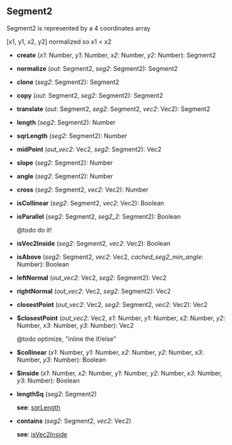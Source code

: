 

<a name="Segment2"></a>
## Segment2
  Segment2 is represented by a 4 coordinates array

  [x1, y1, x2, y2] normalized so x1 < x2

<a name="Segment2-create"></a>
* **create** (*x1*: Number, *y1*: Number, *x2*: Number, *y2*: Number): Segment2

<a name="Segment2-normalize"></a>
* **normalize** (*out*: Segment2, *seg2*: Segment2): Segment2

<a name="Segment2-clone"></a>
* **clone** (*seg2*: Segment2): Segment2

<a name="Segment2-copy"></a>
* **copy** (*out*: Segment2, *seg2*: Segment2): Segment2

<a name="Segment2-translate"></a>
* **translate** (*out*: Segment2, *seg2*: Segment2, *vec2*: Vec2): Segment2

<a name="Segment2-length"></a>
* **length** (*seg2*: Segment2): Number

<a name="Segment2-sqrLength"></a>
* **sqrLength** (*seg2*: Segment2): Number

<a name="Segment2-midPoint"></a>
* **midPoint** (*out_vec2*: Vec2, *seg2*: Segment2): Vec2

<a name="Segment2-slope"></a>
* **slope** (*seg2*: Segment2): Number

<a name="Segment2-angle"></a>
* **angle** (*seg2*: Segment2): Number

<a name="Segment2-cross"></a>
* **cross** (*seg2*: Segment2, *vec2*: Vec2): Number

<a name="Segment2-isCollinear"></a>
* **isCollinear** (*seg2*: Segment2, *vec2*: Vec2): Boolean

<a name="Segment2-isParallel"></a>
* **isParallel** (*seg2*: Segment2, *seg2_2*: Segment2): Boolean

  @todo do it!


<a name="Segment2-isVec2Inside"></a>
* **isVec2Inside** (*seg2*: Segment2, *vec2*: Vec2): Boolean

<a name="Segment2-isAbove"></a>
* **isAbove** (*seg2*: Segment2, *vec2*: Vec2, *cached_seg2_min_angle*: Number): Boolean

<a name="Segment2-leftNormal"></a>
* **leftNormal** (*out_vec2*: Vec2, *seg2*: Segment2): Vec2

<a name="Segment2-rightNormal"></a>
* **rightNormal** (*out_vec2*: Vec2, *seg2*: Segment2): Vec2

<a name="Segment2-closestPoint"></a>
* **closestPoint** (*out_vec2*: Vec2, *seg2*: Segment2, *vec2*: Vec2): Vec2

<a name="Segment2-$closestPoint"></a>
* **$closestPoint** (*out_vec2*: Vec2, *x1*: Number, *y1*: Number, *x2*: Number, *y2*: Number, *x3*: Number, *y3*: Number): Vec2

  @todo optimize, "inline the if/else"


<a name="Segment2-$collinear"></a>
* **$collinear** (*x1*: Number, *y1*: Number, *x2*: Number, *y2*: Number, *x3*: Number, *y3*: Number): Boolean

<a name="Segment2-$inside"></a>
* **$inside** (*x1*: Number, *x2*: Number, *y1*: Number, *y2*: Number, *x3*: Number, *y3*: Number): Boolean

<a name="Segment2-lengthSq"></a>
* **lengthSq** (*seg2*: Segment2)

  **see**: [sqrLength](#Segment2-sqrLength)


<a name="Segment2-contains"></a>
* **contains** (*seg2*: Segment2, *vec2*: Vec2)

  **see**: [isVec2Inside](#Segment2-isVec2Inside)
